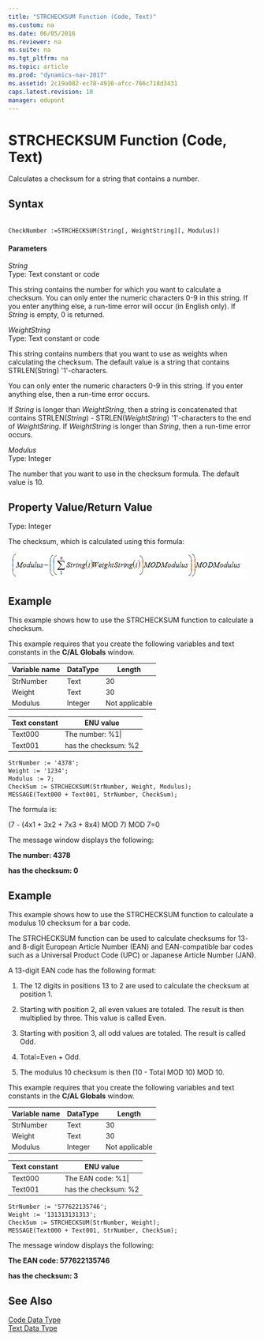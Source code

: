 ```yaml
---
title: "STRCHECKSUM Function (Code, Text)"
ms.custom: na
ms.date: 06/05/2016
ms.reviewer: na
ms.suite: na
ms.tgt_pltfrm: na
ms.topic: article
ms.prod: "dynamics-nav-2017"
ms.assetid: 2c19a082-ec78-4910-afcc-766c718d3431
caps.latest.revision: 10
manager: edupont
---
```

# STRCHECKSUM Function (Code, Text)
Calculates a checksum for a string that contains a number.  

## Syntax  

```  

CheckNumber :=STRCHECKSUM(String[, WeightString][, Modulus])  
```  

#### Parameters  
 *String*  
 Type: Text constant or code  

 This string contains the number for which you want to calculate a checksum. You can only enter the numeric characters 0-9 in this string. If you enter anything else, a run-time error will occur (in English only). If *String* is empty, 0 is returned.  

 *WeightString*  
 Type: Text constant or code  

 This string contains numbers that you want to use as weights when calculating the checksum. The default value is a string that contains STRLEN\(String\) '1'-characters.  

 You can only enter the numeric characters 0-9 in this string. If you enter anything else, then a run-time error occurs.  

 If *String* is longer than *WeightString*, then a string is concatenated that contains STRLEN\(*String*\) - STRLEN\(*WeightString*\) '1'-characters to the end of *WeightString*. If *WeightString* is longer than *String*, then a run-time error occurs.  

 *Modulus*  
 Type: Integer  

 The number that you want to use in the checksum formula. The default value is 10.  

## Property Value/Return Value  
 Type: Integer  

 The checksum, which is calculated using this formula:  

 ![STRCHECKSUM formula](media/NAV_STRCHECKSUM_Formula.png "NAV\_STRCHECKSUM\_Formula")  

## Example  
 This example shows how to use the STRCHECKSUM function to calculate a checksum.  

 This example requires that you create the following variables and text constants in the **C/AL Globals** window.  

|Variable name|DataType|Length|  
|-------------------|--------------|------------|  
|StrNumber|Text|30|  
|Weight|Text|30|  
|Modulus|Integer|Not applicable|  

|Text constant|ENU value|  
|-------------------|---------------|  
|Text000|The number: %1\\|  
|Text001|has the checksum: %2|  

```  
StrNumber := '4378';  
Weight := '1234';  
Modulus := 7;   
CheckSum := STRCHECKSUM(StrNumber, Weight, Modulus);   
MESSAGE(Text000 + Text001, StrNumber, CheckSum);  
```  

 The formula is:  

 \(7 - \(4x1 + 3x2 + 7x3 + 8x4\) MOD 7\) MOD 7=0  

 The message window displays the following:  

 **The number: 4378**  

 **has the checksum: 0**  

## Example  
 This example shows how to use the STRCHECKSUM function to calculate a modulus 10 checksum for a bar code.  

 The STRCHECKSUM function can be used to calculate checksums for 13- and 8-digit European Article Number \(EAN\) and EAN-compatible bar codes such as a Universal Product Code \(UPC\) or Japanese Article Number \(JAN\).  

 A 13-digit EAN code has the following format:  

1.  The 12 digits in positions 13 to 2 are used to calculate the checksum at position 1.  

2.  Starting with position 2, all even values are totaled. The result is then multiplied by three. This value is called Even.  

3.  Starting with position 3, all odd values are totaled. The result is called Odd.  

4.  Total=Even + Odd.  

5.  The modulus 10 checksum is then \(10 - Total MOD 10\) MOD 10.  

 This example requires that you create the following variables and text constants in the **C/AL Globals** window.  

|Variable name|DataType|Length|  
|-------------------|--------------|------------|  
|StrNumber|Text|30|  
|Weight|Text|30|  
|Modulus|Integer|Not applicable|  

|Text constant|ENU value|  
|-------------------|---------------|  
|Text000|The EAN code: %1\\|  
|Text001|has the checksum: %2|  

```  
StrNumber := '577622135746';  
Weight := '131313131313';  
CheckSum := STRCHECKSUM(StrNumber, Weight);  
MESSAGE(Text000 + Text001, StrNumber, CheckSum);  
```  

 The message window displays the following:  

 **The EAN code: 577622135746**  

 **has the checksum: 3**  

## See Also  
 [Code Data Type](Code-Data-Type.md)   
 [Text Data Type](Text-Data-Type.md)
